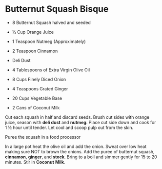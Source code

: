 # Butternut Squash Bisque

* 
  8 Butternut Squash halved and seeded

* ½ Cup Orange Juice
* 1 Teaspoon Nutmeg \(Approximately\)
* 2 Teaspoon Cinnamon 
* Deli Dust
* 4 Tablespoons of Extra Virgin Olive Oil
* 8 Cups Finely Diced Onion
* 4 Teaspoons Grated Ginger
* 20 Cups Vegetable Base
* 2 Cans of Coconut Milk

Cut each squash in half and discard seeds. Brush cut sides with orange juice, season with **deli dust** and **nutmeg**. Place cut side down and cook for 1 ½ hour until tender. Let cool and scoop pulp out from the skin.

Puree the squash in a food processor

In a large pot heat the olive oil and add the onion. Sweat over low heat making sure NOT to brown the onions. Add the puree of butternut squash, **cinnamon**, **ginger**, and **stock**.  Bring to a boil and simmer gently for 15 to 20 minutes. Stir in **Coconut** **Milk**.



